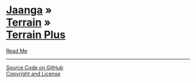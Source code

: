 [Jaanga](../../jaanga.github.io/index.html ) &raquo;<br>[Terrain](../terrain/index.html) &raquo;<br>[Terrain Plus]( ./index.html )
===================================================================

<p id=rm >
	<a href=JavaScript:displayPage("readme.md",rm); >Read Me</a>
</p>

<!--
<p id=uf >
	<a href=./un-flatland/index.html >unFlatland</a>
</p>

<p id=hw >
	<a href=./hello-world/index.html>Hello World</a>
</p>

<p id=pv >
	<a href=./png-viewer/index.html >PNG Viewer</a>
</p>
-->

****

[Source Code on GitHub]( https://github.com/jaanga/terrain-plus )  
[Copyright and License]( https://github.com/jaanga/jaanga.github.io/blob/master/jaanga-copyright-and-mit-license.md )